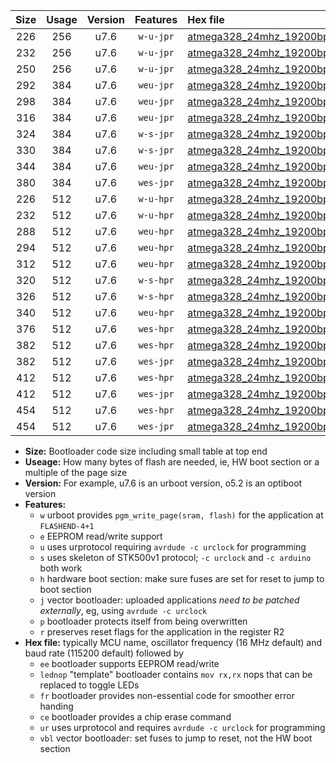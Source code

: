 |Size|Usage|Version|Features|Hex file|
|:-:|:-:|:-:|:-:|:--|
|226|256|u7.6|`w-u-jpr`|[atmega328_24mhz_19200bps_ur_vbl.hex](https://raw.githubusercontent.com/stefanrueger/urboot/main/atmega328_24mhz_19200bps_ur_vbl.hex)|
|232|256|u7.6|`w-u-jpr`|[atmega328_24mhz_19200bps_lednop_ur_vbl.hex](https://raw.githubusercontent.com/stefanrueger/urboot/main/atmega328_24mhz_19200bps_lednop_ur_vbl.hex)|
|250|256|u7.6|`w-u-jpr`|[atmega328_24mhz_19200bps_lednop_fr_ur_vbl.hex](https://raw.githubusercontent.com/stefanrueger/urboot/main/atmega328_24mhz_19200bps_lednop_fr_ur_vbl.hex)|
|292|384|u7.6|`weu-jpr`|[atmega328_24mhz_19200bps_ee_ur_vbl.hex](https://raw.githubusercontent.com/stefanrueger/urboot/main/atmega328_24mhz_19200bps_ee_ur_vbl.hex)|
|298|384|u7.6|`weu-jpr`|[atmega328_24mhz_19200bps_ee_lednop_ur_vbl.hex](https://raw.githubusercontent.com/stefanrueger/urboot/main/atmega328_24mhz_19200bps_ee_lednop_ur_vbl.hex)|
|316|384|u7.6|`weu-jpr`|[atmega328_24mhz_19200bps_ee_lednop_fr_ur_vbl.hex](https://raw.githubusercontent.com/stefanrueger/urboot/main/atmega328_24mhz_19200bps_ee_lednop_fr_ur_vbl.hex)|
|324|384|u7.6|`w-s-jpr`|[atmega328_24mhz_19200bps_vbl.hex](https://raw.githubusercontent.com/stefanrueger/urboot/main/atmega328_24mhz_19200bps_vbl.hex)|
|330|384|u7.6|`w-s-jpr`|[atmega328_24mhz_19200bps_lednop_vbl.hex](https://raw.githubusercontent.com/stefanrueger/urboot/main/atmega328_24mhz_19200bps_lednop_vbl.hex)|
|344|384|u7.6|`weu-jpr`|[atmega328_24mhz_19200bps_ee_lednop_fr_ce_ur_vbl.hex](https://raw.githubusercontent.com/stefanrueger/urboot/main/atmega328_24mhz_19200bps_ee_lednop_fr_ce_ur_vbl.hex)|
|380|384|u7.6|`wes-jpr`|[atmega328_24mhz_19200bps_ee_vbl.hex](https://raw.githubusercontent.com/stefanrueger/urboot/main/atmega328_24mhz_19200bps_ee_vbl.hex)|
|226|512|u7.6|`w-u-hpr`|[atmega328_24mhz_19200bps_ur.hex](https://raw.githubusercontent.com/stefanrueger/urboot/main/atmega328_24mhz_19200bps_ur.hex)|
|232|512|u7.6|`w-u-hpr`|[atmega328_24mhz_19200bps_lednop_ur.hex](https://raw.githubusercontent.com/stefanrueger/urboot/main/atmega328_24mhz_19200bps_lednop_ur.hex)|
|288|512|u7.6|`weu-hpr`|[atmega328_24mhz_19200bps_ee_ur.hex](https://raw.githubusercontent.com/stefanrueger/urboot/main/atmega328_24mhz_19200bps_ee_ur.hex)|
|294|512|u7.6|`weu-hpr`|[atmega328_24mhz_19200bps_ee_lednop_ur.hex](https://raw.githubusercontent.com/stefanrueger/urboot/main/atmega328_24mhz_19200bps_ee_lednop_ur.hex)|
|312|512|u7.6|`weu-hpr`|[atmega328_24mhz_19200bps_ee_lednop_fr_ur.hex](https://raw.githubusercontent.com/stefanrueger/urboot/main/atmega328_24mhz_19200bps_ee_lednop_fr_ur.hex)|
|320|512|u7.6|`w-s-hpr`|[atmega328_24mhz_19200bps.hex](https://raw.githubusercontent.com/stefanrueger/urboot/main/atmega328_24mhz_19200bps.hex)|
|326|512|u7.6|`w-s-hpr`|[atmega328_24mhz_19200bps_lednop.hex](https://raw.githubusercontent.com/stefanrueger/urboot/main/atmega328_24mhz_19200bps_lednop.hex)|
|340|512|u7.6|`weu-hpr`|[atmega328_24mhz_19200bps_ee_lednop_fr_ce_ur.hex](https://raw.githubusercontent.com/stefanrueger/urboot/main/atmega328_24mhz_19200bps_ee_lednop_fr_ce_ur.hex)|
|376|512|u7.6|`wes-hpr`|[atmega328_24mhz_19200bps_ee.hex](https://raw.githubusercontent.com/stefanrueger/urboot/main/atmega328_24mhz_19200bps_ee.hex)|
|382|512|u7.6|`wes-hpr`|[atmega328_24mhz_19200bps_ee_lednop.hex](https://raw.githubusercontent.com/stefanrueger/urboot/main/atmega328_24mhz_19200bps_ee_lednop.hex)|
|382|512|u7.6|`wes-jpr`|[atmega328_24mhz_19200bps_ee_lednop_vbl.hex](https://raw.githubusercontent.com/stefanrueger/urboot/main/atmega328_24mhz_19200bps_ee_lednop_vbl.hex)|
|412|512|u7.6|`wes-hpr`|[atmega328_24mhz_19200bps_ee_lednop_fr.hex](https://raw.githubusercontent.com/stefanrueger/urboot/main/atmega328_24mhz_19200bps_ee_lednop_fr.hex)|
|412|512|u7.6|`wes-jpr`|[atmega328_24mhz_19200bps_ee_lednop_fr_vbl.hex](https://raw.githubusercontent.com/stefanrueger/urboot/main/atmega328_24mhz_19200bps_ee_lednop_fr_vbl.hex)|
|454|512|u7.6|`wes-hpr`|[atmega328_24mhz_19200bps_ee_lednop_fr_ce.hex](https://raw.githubusercontent.com/stefanrueger/urboot/main/atmega328_24mhz_19200bps_ee_lednop_fr_ce.hex)|
|454|512|u7.6|`wes-jpr`|[atmega328_24mhz_19200bps_ee_lednop_fr_ce_vbl.hex](https://raw.githubusercontent.com/stefanrueger/urboot/main/atmega328_24mhz_19200bps_ee_lednop_fr_ce_vbl.hex)|

- **Size:** Bootloader code size including small table at top end
- **Useage:** How many bytes of flash are needed, ie, HW boot section or a multiple of the page size
- **Version:** For example, u7.6 is an urboot version, o5.2 is an optiboot version
- **Features:**
  + `w` urboot provides `pgm_write_page(sram, flash)` for the application at `FLASHEND-4+1`
  + `e` EEPROM read/write support
  + `u` uses urprotocol requiring `avrdude -c urclock` for programming
  + `s` uses skeleton of STK500v1 protocol; `-c urclock` and `-c arduino` both work
  + `h` hardware boot section: make sure fuses are set for reset to jump to boot section
  + `j` vector bootloader: uploaded applications *need to be patched externally*, eg, using `avrdude -c urclock`
  + `p` bootloader protects itself from being overwritten
  + `r` preserves reset flags for the application in the register R2
- **Hex file:** typically MCU name, oscillator frequency (16 MHz default) and baud rate (115200 default) followed by
  + `ee` bootloader supports EEPROM read/write
  + `lednop` "template" bootloader contains `mov rx,rx` nops that can be replaced to toggle LEDs
  + `fr` bootloader provides non-essential code for smoother error handing
  + `ce` bootloader provides a chip erase command
  + `ur` uses urprotocol and requires `avrdude -c urclock` for programming
  + `vbl` vector bootloader: set fuses to jump to reset, not the HW boot section
